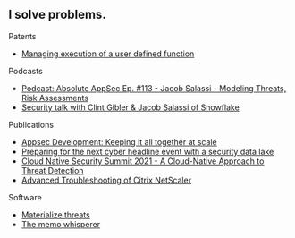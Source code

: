 ## I solve problems.

Patents
* [Managing execution of a user defined function](https://patents.justia.com/patent/11295009)

Podcasts
* [Podcast: Absolute AppSec Ep. #113 - Jacob Salassi - Modeling Threats, Risk Assessments](https://www.youtube.com/watch?v=LE1E0MO56LY)
* [Security talk with Clint Gibler & Jacob Salassi of Snowflake](https://www.youtube.com/watch?v=_hi51tBJGOg)

Publications
* [Appsec Development: Keeping it all together at scale](https://semgrep.dev/blog/2021/appsec-development-keeping-it-all-together-at-scale#where-we’re-headed)
* [Preparing for the next cyber headline event with a security data lake](https://www.snowflake.com/webinar/thought-leadership/preparing-for-the-next-cyber-event-with-a-security-data-lake/)
* [Cloud Native Security Summit 2021 - A Cloud-Native Approach to Threat Detection](https://www.brighttalk.com/webcast/18402/483304)
* [Advanced Troubleshooting of Citrix NetScaler](https://support.citrix.com/article/CTX121092/advanced-troubleshooting-of-citrix-netscaler)

Software
* [Materialize threats](https://github.com/secmerc/materialize-threats/)
* [The memo whisperer](https://github.com/secmerc/the-memo-whisperer)
